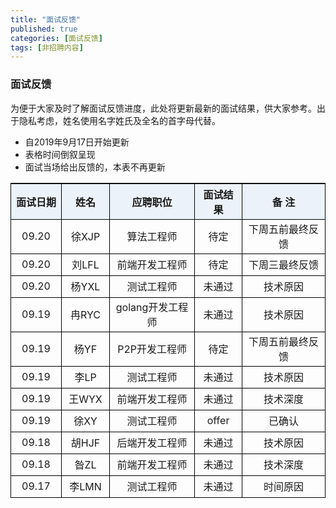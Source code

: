 ```yaml
---
title: "面试反馈"
published: true
categories: [面试反馈]
tags: [非招聘内容]
---
```


### 面试反馈
为便于大家及时了解面试反馈进度，此处将更新最新的面试结果，供大家参考。出于隐私考虑，姓名使用名字姓氏及全名的首字母代替。
- 自2019年9月17日开始更新
- 表格时间倒叙呈现
- 面试当场给出反馈的，本表不再更新

<style>
  table{
    border-left:1px solid #000000;
    border-top:1px solid #000000;
    width: 100%;/*表格宽度*/
    word-wrap:break-word;
    word-break:break-all;
    <!-- border-collapse: collapse; /*使用单一线条的边框*/ -->
    empty-cells: show !important; /*单元格无内容依旧绘制边框*/
  }

  table th,td{
    border-right:1px solid #000000;
    border-bottom:1px solid #000000;
    height: 35px; /*统一每一行的默认高度*/
  }

  table th {
      text-align: center !important; /*内容居中，加上 !important 避免被 Markdown 样式覆盖*/
      background: #ECF2F9; /*背景色*/
      <!-- white-space: nowrap; /*表头内容强制在一行显示*/ -->
  }
  /*悬浮变色*/
  table tr:hover {
      background: yellow;
  }

  /*指定第一列宽度*/
  table th:nth-of-type(1) {
      width: 60px;
     white-space: nowrap;
  }
  /*指定第二列宽度*/
  table th:nth-of-type(2) {
      width: 60px;
     white-space: nowrap;
  }
</style>

|面试日期 |姓名|应聘职位  |面试结果 |  备  注 |
|:-----:|:---:|:-------:|:-------:|:------:|
|09.20|徐XJP|算法工程师|待定|下周五前最终反馈|
|09.20|刘LFL|前端开发工程师|待定|下周三最终反馈|
|09.20|杨YXL|测试工程师|未通过|技术原因|
|09.19   |冉RYC  |golang开发工程师|未通过|技术原因|
|09.19   |杨YF   |P2P开发工程师|待定  |下周五前最终反馈|
|09.19   |李LP   |测试工程师|未通过   |技术原因|
|09.19   |王WYX |前端开发工程师|未通过 |技术深度|
|09.19   |徐XY  |测试工程师 |offer|已确认|
|09.18   |胡HJF |后端开发工程师|未通过 |技术原因|
|09.18   |昝ZL |前端开发工程师|未通过|技术深度|
|09.17  |李LMN |测试工程师 |未通过   |时间原因|
